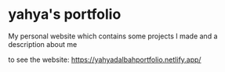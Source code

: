 # yahya's portfolio

My personal website which contains some projects I made and a description about me

to see the website: https://yahyadalbahportfolio.netlify.app/
